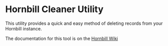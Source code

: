 # Hornbill Cleaner Utility

This utility provides a quick and easy method of deleting records from your Hornbill instance.

The documentation for this tool is on the [Hornbill Wiki](https:://wiki.hornbill.com/index.php?title=Hornbill_Clean_Utility)
